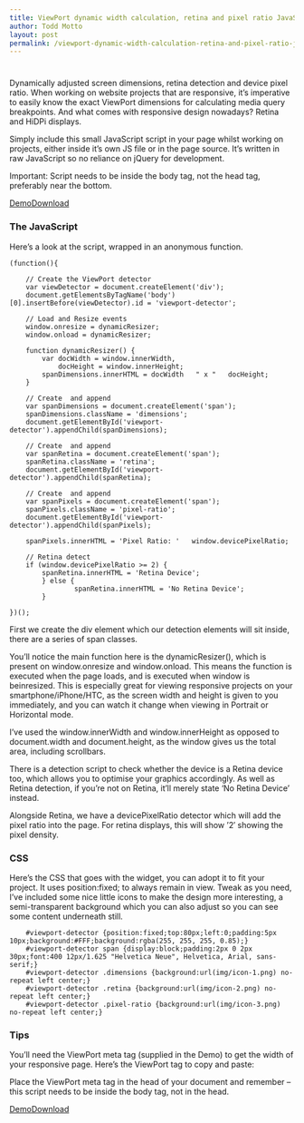```yaml
---
title: ViewPort dynamic width calculation, retina and pixel ratio JavaScript widget
author: Todd Motto
layout: post
permalink: /viewport-dynamic-width-calculation-retina-and-pixel-ratio-javascript-widget
---
```

# 

Dynamically adjusted screen dimensions, retina detection and device pixel ratio. When working on website projects that are responsive, it’s imperative to easily know the exact ViewPort dimensions for calculating media query breakpoints. And what comes with responsive design nowadays? Retina and HiDPi displays.

Simply include this small JavaScript script in your page whilst working on projects, either inside it’s own JS file or in the page source. It’s written in raw JavaScript so no reliance on jQuery for development.

Important: Script needs to be inside the body tag, not the head tag, preferably near the bottom.

[Demo][1][Download][2] 

### The JavaScript

 [1]: //www.toddmotto.com/labs/viewport-retina/
 [2]: //www.toddmotto.com/zipball.php?file=viewport-retina

Here’s a look at the script, wrapped in an anonymous function.

    
    (function(){
    
    	// Create the ViewPort detector
    	var viewDetector = document.createElement('div');
    	document.getElementsByTagName('body')[0].insertBefore(viewDetector).id = 'viewport-detector';
    
    	// Load and Resize events
    	window.onresize = dynamicResizer;
    	window.onload = dynamicResizer;
    	
    	function dynamicResizer() {
    	    var docWidth = window.innerWidth,
    	    	docHeight = window.innerHeight;
    	    spanDimensions.innerHTML = docWidth   " x "   docHeight;
    	}
    	
    	// Create  and append
    	var spanDimensions = document.createElement('span');
    	spanDimensions.className = 'dimensions';
    	document.getElementById('viewport-detector').appendChild(spanDimensions);
    	
    	// Create  and append
    	var spanRetina = document.createElement('span');
    	spanRetina.className = 'retina';
    	document.getElementById('viewport-detector').appendChild(spanRetina);
    	
    	// Create  and append
    	var spanPixels = document.createElement('span');
    	spanPixels.className = 'pixel-ratio';
    	document.getElementById('viewport-detector').appendChild(spanPixels);
    	
    	spanPixels.innerHTML = 'Pixel Ratio: '   window.devicePixelRatio;
    	
    	// Retina detect
    	if (window.devicePixelRatio >= 2) {
    		spanRetina.innerHTML = 'Retina Device';
            } else {
        	        spanRetina.innerHTML = 'No Retina Device';
            }
    
    })();
    

First we create the div element which our detection elements will sit inside, there are a series of span classes.

You’ll notice the main function here is the dynamicResizer(), which is present on window.onresize and window.onload. This means the function is executed when the page loads, and is executed when window is beinresized. This is especially great for viewing responsive projects on your smartphone/iPhone/HTC, as the screen width and height is given to you immediately, and you can watch it change when viewing in Portrait or Horizontal mode.

I’ve used the window.innerWidth and window.innerHeight as opposed to document.width and document.height, as the window gives us the total area, including scrollbars.

There is a detection script to check whether the device is a Retina device too, which allows you to optimise your graphics accordingly. As well as Retina detection, if you’re not on Retina, it’ll merely state ‘No Retina Device’ instead.

Alongside Retina, we have a devicePixelRatio detector which will add the pixel ratio into the page. For retina displays, this will show ’2′ showing the pixel density.

### CSS

Here’s the CSS that goes with the widget, you can adopt it to fit your project. It uses position:fixed; to always remain in view. Tweak as you need, I’ve included some nice little icons to make the design more interesting, a semi-transparent background which you can also adjust so you can see some content underneath still.

    
    	#viewport-detector {position:fixed;top:80px;left:0;padding:5px 10px;background:#FFF;background:rgba(255, 255, 255, 0.85);}
    	#viewport-detector span {display:block;padding:2px 0 2px 30px;font:400 12px/1.625 "Helvetica Neue", Helvetica, Arial, sans-serif;}
    	#viewport-detector .dimensions {background:url(img/icon-1.png) no-repeat left center;}
    	#viewport-detector .retina {background:url(img/icon-2.png) no-repeat left center;}
    	#viewport-detector .pixel-ratio {background:url(img/icon-3.png) no-repeat left center;}
    

### Tips

You’ll need the ViewPort meta tag (supplied in the Demo) to get the width of your responsive page. Here’s the ViewPort tag to copy and paste:

    

Place the ViewPort meta tag in the head of your document and remember – this script needs to be inside the body tag, not in the head.

[Demo][1][Download][2]